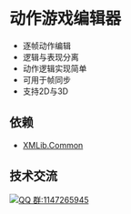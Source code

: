# 动作游戏编辑器

- 逐帧动作编辑
- 逻辑与表现分离
- 动作逻辑实现简单
- 可用于帧同步
- 支持2D与3D

## 依赖

- [XMLib.Common](https://github.com/PxGame/XMLib.Common)

## 技术交流

<a target="_blank" href="https://qm.qq.com/cgi-bin/qm/qr?k=zG1p_qhPGpBWnoBD6HYuoEmC7lnkxa4t&jump_from=webapi"><img border="0" src="//pub.idqqimg.com/wpa/images/group.png" alt="QQ 群:1147265945" title="游戏开发交流"></a>